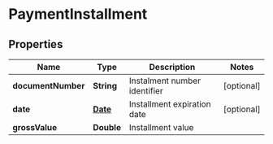 
# PaymentInstallment

## Properties
Name | Type | Description | Notes
------------ | ------------- | ------------- | -------------
**documentNumber** | **String** | Instalment number identifier |  [optional]
**date** | [**Date**](Date.md) | Installment expiration date |  [optional]
**grossValue** | **Double** | Installment value | 



